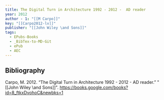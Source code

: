 ```yaml
---
title: The Digital Turn in Architecture 1992 - 2012 -  AD reader
year: 2012
author - 1: "[[M Carpo]]"
key: "[[Carpo2012-lv]]"
publisher: "[[John Wiley \and Sons]]"
tags:
  - EPubs-Books
  - _BibTex-to-MD-Git
  - ePub
  - AEC
---
```


## Bibliography
Carpo, M. 2012. “The Digital Turn in Architecture 1992 - 2012 -  AD reader.” "[[John Wiley \and Sons]]". https://books.google.com/books?id=8_ftkxDvohoC&newbks=1